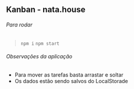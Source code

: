 ## Kanban - nata.house

###### Para rodar

> `npm i`
> `npm start`

###### Observações da aplicação

- Para mover as tarefas basta arrastar e soltar
- Os dados estão sendo salvos do LocalStorade
